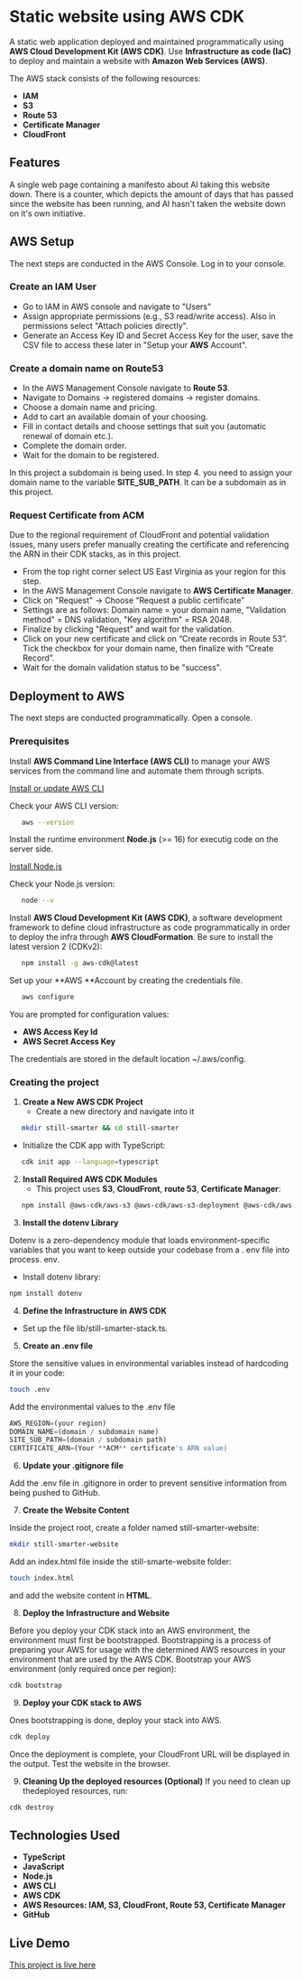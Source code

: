 # Static website using AWS CDK

A static web application deployed and maintained programmatically using **AWS Cloud Development Kit (AWS CDK)**. Use **Infrastructure as code (IaC)** to deploy and maintain a website with **Amazon Web Services (AWS)**.

The AWS stack consists of the following resources:
- **IAM**
- **S3**
- **Route 53**
- **Certificate Manager**
- **CloudFront**

## Features

A single web page containing a manifesto about AI taking this website down. There is a counter, which depicts the amount of days that has passed since the website has been running, and AI hasn't taken the website down on it's own initiative.

## AWS Setup
The next steps are conducted in the AWS Console. Log in to your console.

### Create an IAM User
   - Go to IAM in AWS console and navigate to "Users"
   - Assign appropriate permissions (e.g., S3 read/write access). Also in permissions select "Attach policies directly".
   - Generate an Access Key ID and Secret Access Key for the user, save the CSV file to access these later in "Setup your **AWS** Account".

### Create a domain name on Route53
   - In the AWS Management Console navigate to **Route 53**.
   - Navigate to Domains -> registered domains -> register domains.
   - Choose a domain name and pricing.
   - Add to cart an available domain of your choosing.
   - Fill in contact details and choose settings that suit you (automatic renewal of domain etc.).
   - Complete the domain order.
   - Wait for the domain to be registered.

In this project a subdomain is being used. In step 4. you need to assign your domain name to the variable **SITE_SUB_PATH**. It can be a subdomain as in this project.

### Request Certificate from ACM
Due to the regional requirement of CloudFront and potential validation issues, many users prefer manually creating the certificate and referencing the ARN in their CDK stacks, as in this project.
   - From the top right corner select US East Virginia as your region for this step.
   - In the AWS Management Console navigate to **AWS Certificate Manager**.
   - Click on "Request" -> Choose “Request a public certificate”
   - Settings are as follows: Domain name = your domain name, "Validation method" = DNS validation, "Key algorithm" = RSA 2048.
   - Finalize by clicking "Request" and wait for the validation.
   - Click on your new certificate and click on “Create records in Route 53”. Tick the checkbox for your domain name, then finalize with “Create Record”.
   - Wait for the domain validation status to be "success".

## Deployment to AWS
The next steps are conducted programmatically. Open a console.

### Prerequisites
Install **AWS Command Line Interface (AWS CLI)** to manage your AWS services from the command line and automate them through scripts.

[Install or update AWS CLI](https://docs.aws.amazon.com/cli/latest/userguide/getting-started-install.html)

Check your AWS CLI version:
```bash
   aws --version
   ```
Install the runtime environment **Node.js** (>= 16) for executig code on the server side.

[Install Node.js](https://nodejs.org/en/download)

Check your Node.js version:
```bash
   node --v
   ```
Install **AWS Cloud Development Kit (AWS CDK)**, a software development framework to define cloud infrastructure as code programmatically in order to deploy the infra through **AWS CloudFormation**. Be sure to install the latest version 2 (CDKv2):
```bash
   npm install -g aws-cdk@latest
   ```
Set up your **AWS **Account by creating the credentials file.

```bash
   aws configure
   ```
You are prompted for configuration values:
- **AWS Access Key Id**
- **AWS Secret Access Key**

The credentials are stored in the default location ~/.aws/config.

### Creating the project

1. **Create a New AWS CDK Project**
   - Create a new directory and navigate into it
```bash
   mkdir still-smarter && cd still-smarter
   ```
   - Initialize the CDK app with TypeScript:
```bash
   cdk init app --language=typescript
   ```
   
2. **Install Required AWS CDK Modules**
   - This project uses **S3**, **CloudFront**, **route 53**, **Certificate  Manager**:
```bash
   npm install @aws-cdk/aws-s3 @aws-cdk/aws-s3-deployment @aws-cdk/aws-cloudfront @aws-cdk/aws-route53 @aws-cdk/aws-certificatemanager
```

3. **Install the dotenv Library**

Dotenv is a zero-dependency module that loads environment-specific variables that you want to keep outside your codebase from a . env file into process. env.
- Install dotenv library:
```bash
npm install dotenv
```

4. **Define the Infrastructure in AWS CDK**
- Set up the file lib/still-smarter-stack.ts.

5. **Create an .env file**

Store the sensitive values in environmental variables instead of hardcoding it in your code:
```bash
touch .env
```
Add the environmental values to the .env file
```TypeScript
AWS_REGION=(your region)
DOMAIN_NAME=(domain / subdomain name)
SITE_SUB_PATH=(domain / subdomain path)
CERTIFICATE_ARN=(Your **ACM** certificate's ARN value)
```

6. **Update your .gitignore file**

Add the .env file in .gitignore in order to prevent sensitive information from being pushed to GitHub.


7. **Create the Website Content**

Inside the project root, create a folder named still-smarter-website:
```bash
mkdir still-smarter-website
```
Add an index.html file inside the still-smarte-website folder:
```bash
touch index.html
```
and add the website content in **HTML**.

8. **Deploy the Infrastructure and Website**

Before you deploy your CDK stack into an AWS environment, the environment must first be bootstrapped. Bootstrapping is a process of preparing your AWS for usage with the determined AWS resources in your environment that are used by the AWS CDK.
Bootstrap your AWS environment (only required once per region):
```bash
cdk bootstrap
```
9. **Deploy your CDK stack to AWS**

Ones bootstrapping is done, deploy your stack into AWS.
```bash
cdk deploy
```
Once the deployment is complete, your CloudFront URL will be displayed in the output. Test the website in the browser.

9. **Cleaning Up the deployed resources (Optional)**
If you need to clean up thedeployed resources, run:

```bash
cdk destroy
```

## Technologies Used
- **TypeScript**
- **JavaScript**
- **Node.js**
- **AWS CLI**
- **AWS CDK**
- **AWS Resources: IAM, S3, CloudFront, Route 53, Certificate Manager**
- **GitHub**

## Live Demo
[This project is live here](https://still-smarter.resumeruuskanen.click/)